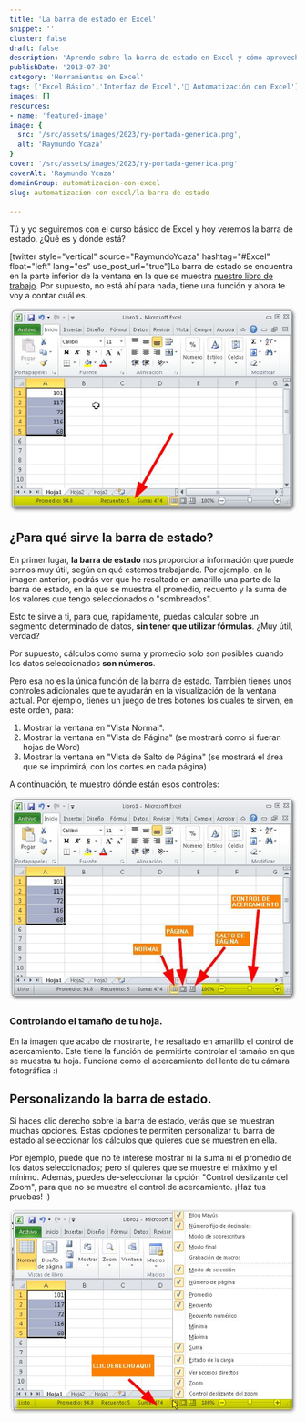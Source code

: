 ```yaml
---
title: 'La barra de estado en Excel'
snippet: ''
cluster: false
draft: false 
description: 'Aprende sobre la barra de estado en Excel y cómo aprovechar esta herramienta en tu trabajo diario con hojas de cálculo.'
publishDate: '2013-07-30'
category: 'Herramientas en Excel'
tags: ['Excel Básico','Interfaz de Excel','🤖 Automatización con Excel']
images: []
resources: 
- name: 'featured-image'
image: {
  src: '/src/assets/images/2023/ry-portada-generica.png',
  alt: 'Raymundo Ycaza'
}
cover: '/src/assets/images/2023/ry-portada-generica.png'
coverAlt: 'Raymundo Ycaza'
domainGroup: automatizacion-con-excel
slug: automatizacion-con-excel/la-barra-de-estado

---
```


Tú y yo seguiremos con el curso básico de Excel y hoy veremos la barra de estado. ¿Qué es y dónde está?

\[twitter style="vertical" source="RaymundoYcaza" hashtag="#Excel" float="left" lang="es" use\_post\_url="true"\]La barra de estado se encuentra en la parte inferior de la ventana en la que se muestra [nuestro libro de trabajo](http://raymundoycaza.com/celda-hoja-libro/ "¿Qué es el libro de trabajo?"). Por supuesto, no está ahí para nada, tiene una función y ahora te voy a contar cuál es.

[![La barra de estado](/src/assets/images/2023/la-barra-de-estado-000034.jpg)](http://raymundoycaza.com/wp-content/uploads/la-barra-de-estado-000034.jpg)

## ¿Para qué sirve la barra de estado?

En primer lugar, **la barra de estado** nos proporciona información que puede sernos muy útil, según en qué estemos trabajando. Por ejemplo, en la imagen anterior, podrás ver que he resaltado en amarillo una parte de la barra de estado, en la que se muestra el promedio, recuento y la suma de los valores que tengo seleccionados o "sombreados".

Esto te sirve a ti, para que, rápidamente, puedas calcular sobre un segmento determinado de datos, **sin tener que utilizar fórmulas**. ¿Muy útil, verdad?

Por supuesto, cálculos como suma y promedio solo son posibles cuando los datos seleccionados **son números**.

Pero esa no es la única función de la barra de estado. También tienes unos controles adicionales que te ayudarán en la visualización de la ventana actual. Por ejemplo, tienes un juego de tres botones los cuales te sirven, en este orden, para:

1. Mostrar la ventana en "Vista Normal".
2. Mostrar la ventana en "Vista de Página" (se mostrará como si fueran hojas de Word)
3. Mostrar la ventana en "Vista de Salto de Página" (se mostrará el área que se imprimirá, con los cortes en cada página)

A continuación, te muestro dónde están esos controles:

[![La barra de estado](/src/assets/images/2023/la-barra-de-estado-000035.jpg)](http://raymundoycaza.com/wp-content/uploads/la-barra-de-estado-000035.jpg)

### Controlando el tamaño de tu hoja.

En la imagen que acabo de mostrarte, he resaltado en amarillo el control de acercamiento. Este tiene la función de permitirte controlar el tamaño en que se muestra tu hoja. Funciona como el acercamiento del lente de tu cámara fotográfica :)

## Personalizando la barra de estado.

Si haces clic derecho sobre la barra de estado, verás que se muestran muchas opciones. Estas opciones te permiten personalizar tu barra de estado al seleccionar los cálculos que quieres que se muestren en ella.

Por ejemplo, puede que no te interese mostrar ni la suma ni el promedio de los datos seleccionados; pero sí quieres que se muestre el máximo y el mínimo. Además, puedes de-seleccionar la opción "Control deslizante del Zoom", para que no se muestre el control de acercamiento. ¡Haz tus pruebas! :)

[![La barra de estado](/src/assets/images/2023/la-barra-de-estado-000036.jpg)](http://raymundoycaza.com/wp-content/uploads/la-barra-de-estado-000036.jpg)
